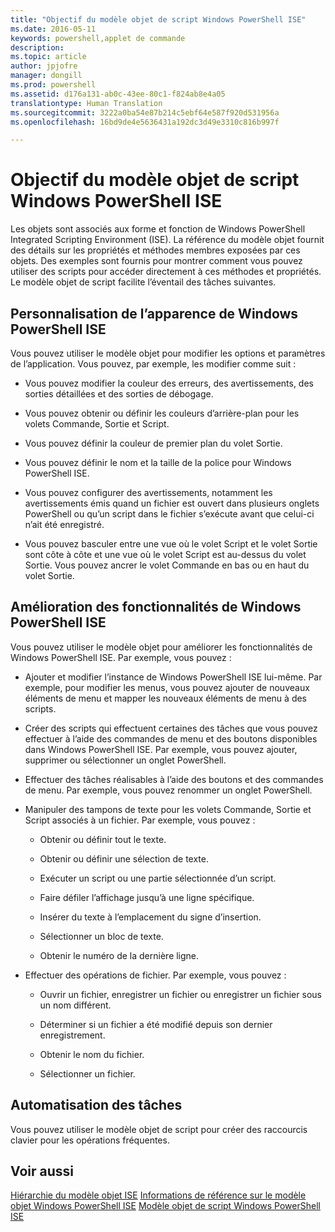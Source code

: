 ```yaml
---
title: "Objectif du modèle objet de script Windows PowerShell ISE"
ms.date: 2016-05-11
keywords: powershell,applet de commande
description: 
ms.topic: article
author: jpjofre
manager: dongill
ms.prod: powershell
ms.assetid: d176a131-ab0c-43ee-80c1-f824ab8e4a05
translationtype: Human Translation
ms.sourcegitcommit: 3222a0ba54e87b214c5ebf64e587f920d531956a
ms.openlocfilehash: 16bd9de4e5636431a192dc3d49e3310c816b997f

---
```


# Objectif du modèle objet de script Windows PowerShell ISE
  Les objets sont associés aux forme et fonction de Windows PowerShell Integrated Scripting Environment (ISE). La référence du modèle objet fournit des détails sur les propriétés et méthodes membres exposées par ces objets. Des exemples sont fournis pour montrer comment vous pouvez utiliser des scripts pour accéder directement à ces méthodes et propriétés. Le modèle objet de script facilite l’éventail des tâches suivantes.

## Personnalisation de l’apparence de Windows PowerShell ISE
 Vous pouvez utiliser le modèle objet pour modifier les options et paramètres de l’application. Vous pouvez, par exemple, les modifier comme suit :

-   Vous pouvez modifier la couleur des erreurs, des avertissements, des sorties détaillées et des sorties de débogage.

-   Vous pouvez obtenir ou définir les couleurs d’arrière-plan pour les volets Commande, Sortie et Script.

-   Vous pouvez définir la couleur de premier plan du volet Sortie.

-   Vous pouvez définir le nom et la taille de la police pour Windows PowerShell ISE.

-   Vous pouvez configurer des avertissements, notamment les avertissements émis quand un fichier est ouvert dans plusieurs onglets PowerShell ou qu’un script dans le fichier s’exécute avant que celui-ci n’ait été enregistré.

-   Vous pouvez basculer entre une vue où le volet Script et le volet Sortie sont côte à côte et une vue où le volet Script est au-dessus du volet Sortie. Vous pouvez ancrer le volet Commande en bas ou en haut du volet Sortie.

## Amélioration des fonctionnalités de Windows PowerShell ISE
 Vous pouvez utiliser le modèle objet pour améliorer les fonctionnalités de Windows PowerShell ISE. Par exemple, vous pouvez :

-   Ajouter et modifier l’instance de Windows PowerShell ISE lui-même. Par exemple, pour modifier les menus, vous pouvez ajouter de nouveaux éléments de menu et mapper les nouveaux éléments de menu à des scripts.

-   Créer des scripts qui effectuent certaines des tâches que vous pouvez effectuer à l’aide des commandes de menu et des boutons disponibles dans Windows PowerShell ISE. Par exemple, vous pouvez ajouter, supprimer ou sélectionner un onglet PowerShell.

-   Effectuer des tâches réalisables à l’aide des boutons et des commandes de menu. Par exemple, vous pouvez renommer un onglet PowerShell.

-   Manipuler des tampons de texte pour les volets Commande, Sortie et Script associés à un fichier. Par exemple, vous pouvez :

    -   Obtenir ou définir tout le texte.

    -   Obtenir ou définir une sélection de texte.

    -   Exécuter un script ou une partie sélectionnée d’un script.

    -   Faire défiler l’affichage jusqu’à une ligne spécifique.

    -   Insérer du texte à l’emplacement du signe d’insertion.

    -   Sélectionner un bloc de texte.

    -   Obtenir le numéro de la dernière ligne.

-   Effectuer des opérations de fichier. Par exemple, vous pouvez :

    -   Ouvrir un fichier, enregistrer un fichier ou enregistrer un fichier sous un nom différent.

    -   Déterminer si un fichier a été modifié depuis son dernier enregistrement.

    -   Obtenir le nom du fichier.

    -   Sélectionner un fichier.

## Automatisation des tâches
 Vous pouvez utiliser le modèle objet de script pour créer des raccourcis clavier pour les opérations fréquentes.

## Voir aussi
 [Hiérarchie du modèle objet ISE](The-ISE-Object-Model-Hierarchy.md) 
 [Informations de référence sur le modèle objet Windows PowerShell ISE](Windows-PowerShell-ISE-Object-Model-Reference.md) 
 [Modèle objet de script Windows PowerShell ISE](The-Windows-PowerShell-ISE-Scripting-Object-Model.md)

  



<!--HONumber=Aug16_HO4-->


